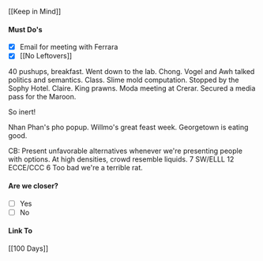 [[Keep in Mind]]
#### Must Do's
- [x] Email for meeting with Ferrara
- [x] [[No Leftovers]]

40 pushups, breakfast. Went down to the lab. Chong. Vogel and Awh talked politics and semantics. Class. Slime mold computation. Stopped by the Sophy Hotel. Claire. King prawns. Moda meeting at Crerar. Secured a media pass for the Maroon. 

So inert!

Nhan Phan's pho popup. Willmo's great feast week. Georgetown is eating good.

CB: Present unfavorable alternatives whenever we're presenting people with options.
At high densities, crowd resemble liquids. 
7 SW/ELLL 12 ECCE/CCC 6
Too bad we're a terrible rat.
#### Are we closer?
- [ ] Yes
- [ ] No
#### Link To
[[100 Days]]
